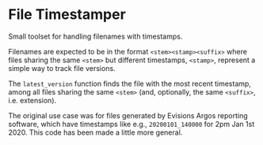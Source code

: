 # File Timestamper
Small toolset for handling filenames with timestamps. 

Filenames are expected to be in the format `<stem><stamp><suffix>` 
where files sharing the same `<stem>` but different timestamps, 
`<stamp>`, represent a simple way to track file versions.

The `latest_version` function finds the file with the most
recent timestamp, among all files sharing the same `<stem>`
(and, optionally, the same `<suffix>`, i.e. extension).

The original use case was for files generated by Evisions Argos
reporting software, which have timestamps like e.g., 
`20200101_140000` for 2pm Jan 1st 2020. This code has been made
a little more general.
